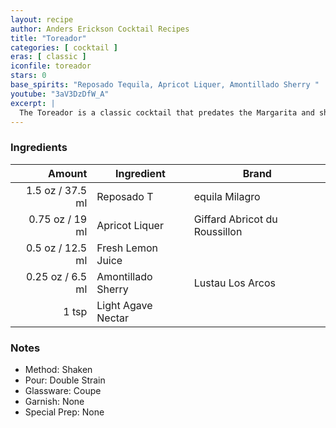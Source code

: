 ```yaml
---
layout: recipe
author: Anders Erickson Cocktail Recipes
title: "Toreador"
categories: [ cocktail ]
eras: [ classic ]
iconfile: toreador
stars: 0
base_spirits: "Reposado Tequila, Apricot Liquer, Amontillado Sherry "
youtube: "3aV3DzDfW_A"
excerpt: |
  The Toreador is a classic cocktail that predates the Margarita and showcases tequila in a balanced and approachable way. It's a great choice for those who want to explore tequila beyond the classic Margarita.
---
```


### Ingredients

|  Amount | Ingredient         | Brand                         |
| ------: | ------------------ | ----------------------------- |
|  1.5 oz / 37.5 ml | Reposado T         | equila Milagro                |
| 0.75 oz / 19 ml | Apricot Liquer     | Giffard Abricot du Roussillon |
|  0.5 oz / 12.5 ml | Fresh Lemon Juice  |
| 0.25 oz / 6.5 ml | Amontillado Sherry | Lustau Los Arcos              |
|   1 tsp | Light Agave Nectar |

### Notes

- Method: Shaken
- Pour: Double Strain
- Glassware: Coupe
- Garnish: None
- Special Prep: None
